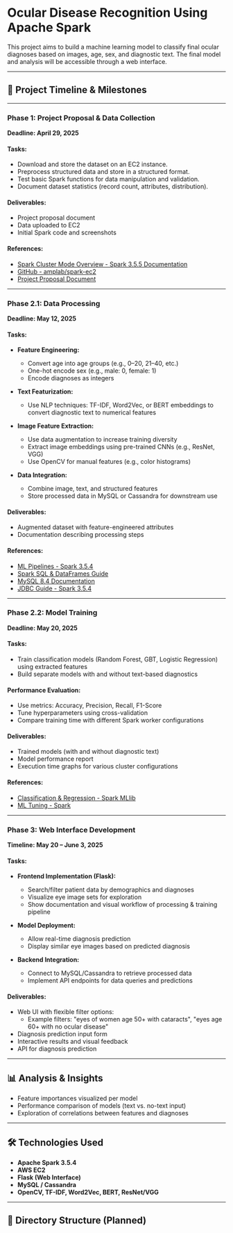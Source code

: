 # Ocular Disease Recognition Using Apache Spark

This project aims to build a machine learning model to classify final ocular diagnoses based on images, age, sex, and diagnostic text. The final model and analysis will be accessible through a web interface.

---

## 📅 Project Timeline & Milestones

---

### **Phase 1: Project Proposal & Data Collection**  
**Deadline: April 29, 2025**

#### **Tasks:**
- Download and store the dataset on an EC2 instance.
- Preprocess structured data and store in a structured format.
- Test basic Spark functions for data manipulation and validation.
- Document dataset statistics (record count, attributes, distribution).

#### **Deliverables:**
- Project proposal document
- Data uploaded to EC2
- Initial Spark code and screenshots

#### **References:**
- [Spark Cluster Mode Overview - Spark 3.5.5 Documentation](https://spark.apache.org/docs/latest/cluster-overview.html)
- [GitHub - amplab/spark-ec2](https://github.com/amplab/spark-ec2)
- [Project Proposal Document](https://docs.google.com/document/d/1-asX-Gn_jQ_FPAIIX8xtVH_RwHyVZhlWpB_nUczI8AY/edit?tab=t.0)

---

### **Phase 2.1: Data Processing**  
**Deadline: May 12, 2025**

#### **Tasks:**
- **Feature Engineering:**
  - Convert age into age groups (e.g., 0–20, 21–40, etc.)
  - One-hot encode sex (e.g., male: 0, female: 1)
  - Encode diagnoses as integers

- **Text Featurization:**
  - Use NLP techniques: TF-IDF, Word2Vec, or BERT embeddings to convert diagnostic text to numerical features

- **Image Feature Extraction:**
  - Use data augmentation to increase training diversity
  - Extract image embeddings using pre-trained CNNs (e.g., ResNet, VGG)
  - Use OpenCV for manual features (e.g., color histograms)

- **Data Integration:**
  - Combine image, text, and structured features
  - Store processed data in MySQL or Cassandra for downstream use

#### **Deliverables:**
- Augmented dataset with feature-engineered attributes
- Documentation describing processing steps

#### **References:**
- [ML Pipelines - Spark 3.5.4](https://spark.apache.org/docs/latest/ml-pipeline.html)
- [Spark SQL & DataFrames Guide](https://spark.apache.org/docs/latest/sql-programming-guide.html)
- [MySQL 8.4 Documentation](https://dev.mysql.com/doc/refman/8.4/en/)
- [JDBC Guide - Spark 3.5.4](https://spark.apache.org/docs/latest/sql-data-sources-jdbc.html)

---

### **Phase 2.2: Model Training**  
**Deadline: May 20, 2025**

#### **Tasks:**
- Train classification models (Random Forest, GBT, Logistic Regression) using extracted features
- Build separate models with and without text-based diagnostics

#### **Performance Evaluation:**
- Use metrics: Accuracy, Precision, Recall, F1-Score
- Tune hyperparameters using cross-validation
- Compare training time with different Spark worker configurations

#### **Deliverables:**
- Trained models (with and without diagnostic text)
- Model performance report
- Execution time graphs for various cluster configurations

#### **References:**
- [Classification & Regression - Spark MLlib](https://spark.apache.org/docs/latest/ml-classification-regression.html)
- [ML Tuning - Spark](https://spark.apache.org/docs/latest/ml-tuning.html)

---

### **Phase 3: Web Interface Development**  
**Timeline: May 20 – June 3, 2025**

#### **Tasks:**
- **Frontend Implementation (Flask):**
  - Search/filter patient data by demographics and diagnoses
  - Visualize eye image sets for exploration
  - Show documentation and visual workflow of processing & training pipeline

- **Model Deployment:**
  - Allow real-time diagnosis prediction
  - Display similar eye images based on predicted diagnosis

- **Backend Integration:**
  - Connect to MySQL/Cassandra to retrieve processed data
  - Implement API endpoints for data queries and predictions

#### **Deliverables:**
- Web UI with flexible filter options:
  - Example filters: "eyes of women age 50+ with cataracts", "eyes age 60+ with no ocular disease"
- Diagnosis prediction input form
- Interactive results and visual feedback
- API for diagnosis prediction

---

## 📊 Analysis & Insights

- Feature importances visualized per model
- Performance comparison of models (text vs. no-text input)
- Exploration of correlations between features and diagnoses

---

## 🛠 Technologies Used

- **Apache Spark 3.5.4**
- **AWS EC2**
- **Flask (Web Interface)**
- **MySQL / Cassandra**
- **OpenCV, TF-IDF, Word2Vec, BERT, ResNet/VGG**

---

## 📁 Directory Structure (Planned)

